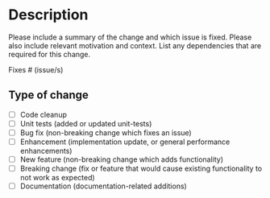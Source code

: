 # Description

Please include a summary of the change and which issue is fixed. Please also include relevant motivation and context. List any dependencies that are required for this change.

Fixes # (issue/s)

## Type of change

- [ ] Code cleanup
- [ ] Unit tests (added or updated unit-tests)
- [ ] Bug fix (non-breaking change which fixes an issue)
- [ ] Enhancement (implementation update, or general performance enhancements)
- [ ] New feature (non-breaking change which adds functionality)
- [ ] Breaking change (fix or feature that would cause existing functionality to not work as expected)
- [ ] Documentation (documentation-related additions)